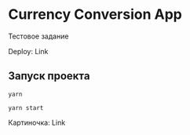 # Currency Conversion App

Тестовое задание

Deploy: Link

## Запуск проекта

`yarn`

`yarn start`

Картиночка: Link
